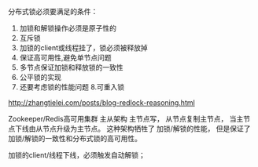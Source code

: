 分布式锁必须要满足的条件：
1. 加锁和解锁操作必须是原子性的
2. 互斥锁
3. 加锁的client或线程挂了，锁必须被释放掉
4. 保证高可用性,避免单节点问题
5. 多节点保证加锁和释放锁的一致性
6. 公平锁的实现
7. 还要考虑锁的性能问题
8.可重入锁


http://zhangtielei.com/posts/blog-redlock-reasoning.html



Zookeeper/Redis高可用集群
主从架构
 主节点写， 从节点复制主节点， 当主节点下线由从节点升级为主节点。
  这种架构牺牲了 加锁/解锁的性能， 但是保证了加锁/解锁的一致性和分布式锁的高可用性。
  
  加锁的client/线程下线，必须触发自动解锁；
  
  
